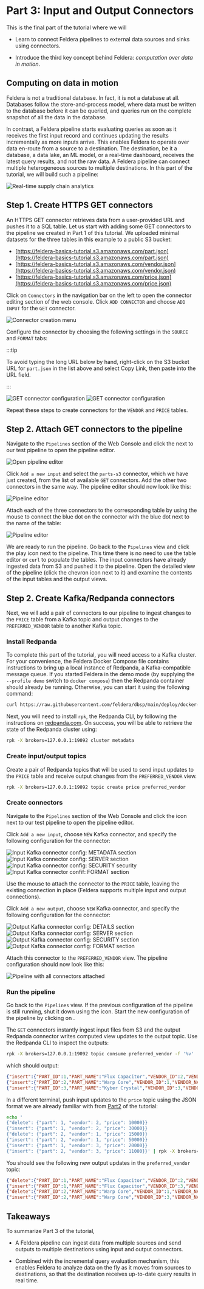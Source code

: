 # Part 3: Input and Output Connectors

This is the final part of the tutorial where we will

- Learn to connect Feldera pipelines to external data sources and sinks using
  connectors.

- Introduce the third key concept behind Feldera: *computation over data in
  motion*.

## Computing on data in motion

Feldera is not a traditional database.  In fact, it is not a database at all.
Databases follow the store-and-process model, where data must be written to the
database before it can be queried, and queries run on the complete snapshot of
all the data in the database.

In contrast, a Feldera pipeline starts evaluating queries as soon as it receives
the first input record and continues updating the results incrementally as more
inputs arrive.  This enables Feldera to operate over data en-route from a source
to a destination.  The destination, be it a database, a data lake, an ML model,
or a real-time dashboard, receives the latest query results, and not the raw
data.  A Feldera pipeline can connect multiple heterogeneous sources
to multiple destinations.  In this part of the tutorial, we will build such a
pipeline:

![Real-time supply chain analytics](supply-chain-analytics.png)

## Step 1. Create HTTPS GET connectors

An HTTPS GET connector retrieves data from a user-provided URL and pushes it to a
SQL table.  Let us start with adding some GET connectors to the pipeline we
created in Part 1 of this tutorial.  We uploaded minimal datasets for the three
tables in this example to a public S3 bucket:

- [https://feldera-basics-tutorial.s3.amazonaws.com/part.json](https://feldera-basics-tutorial.s3.amazonaws.com/part.json)
- [https://feldera-basics-tutorial.s3.amazonaws.com/vendor.json](https://feldera-basics-tutorial.s3.amazonaws.com/vendor.json)
- [https://feldera-basics-tutorial.s3.amazonaws.com/price.json](https://feldera-basics-tutorial.s3.amazonaws.com/price.json)

Click on `Connectors` in the navigation bar on the left to open the
connector editing section of the web console.  Click `ADD CONNECTOR`
and choose `ADD INPUT` for the `GET` connector.

![Connector creation menu](get-connector.png)

Configure the connector by choosing the following settings in the `SOURCE` and `FORMAT`
tabs:

:::tip

To avoid typing the long URL below by hand, right-click on the S3
bucket URL for `part.json` in the list above and select Copy Link,
then paste into the URL field.

:::

![GET connector configuration](url-connector-1.png)
![GET connector configuration](url-connector-2.png)

Repeat these steps to create connectors for the `VENDOR` and `PRICE` tables.

## Step 2. Attach GET connectors to the pipeline

Navigate to the `Pipelines` section of the Web Console and click the <icon icon="bx:pencil" />
next to our test pipeline to open the pipeline editor.

![Open pipeline editor](open-pipeline-editor.png)

Click `Add a new input` and select the `parts-s3` connector, which we have just created,
from the list of available `GET` connectors.  Add the other two connectors in the same way.
The pipeline editor should now look like this:

![Pipeline editor](detached-connectors.png)

Attach each of the three connectors to the corresponding table by using the mouse to
connect the blue dot on the connector with the blue dot next to the name of the table:

![Pipeline editor](attached-connectors.png)

We are ready to run the pipeline.  Go back to the `Pipelines` view and click the
play icon <icon icon="bx:play-circle" /> next to the pipeline.  This time there
is no need to use the table editor or `curl` to populate the tables.  The input
connectors have already ingested data from S3 and pushed it to the pipeline.
Open the detailed view of the pipeline (click the chevron icon <icon
icon="bx:chevron-down" /> next to it) and examine the contents of the input
tables and the output views.

## Step 2. Create Kafka/Redpanda connectors

Next, we will add a pair of connectors to our pipeline to ingest changes to the `PRICE`
table from a Kafka topic and output changes to the `PREFERRED_VENDOR` table to
another Kafka topic.

### Install Redpanda

To complete this part of the tutorial, you will need access to a Kafka cluster.  For your
convenience, the Feldera Docker Compose file contains instructions to bring up a local
instance of Redpanda, a Kafka-compatible message queue.  If you started Feldera
in the demo mode (by supplying the `--profile demo` switch to `docker compose`) then
the Redpanda container should already be running.  Otherwise, you can start it
using the following command:

```bash
curl https://raw.githubusercontent.com/feldera/dbsp/main/deploy/docker-compose.yml | docker compose -f - up redpanda
```

Next, you will need to install `rpk`, the Redpanda CLI, by following the instructions on
[redpanda.com](https://docs.redpanda.com/current/get-started/rpk-install/).  On
success, you will be able to retrieve the state of the Redpanda cluster using:

```bash
rpk -X brokers=127.0.0.1:19092 cluster metadata
```

### Create input/output topics



Create a pair of Redpanda topics that will be used to send input updates
to the `PRICE` table and receive output changes from the `PREFERRED_VENDOR` view.

```bash
rpk -X brokers=127.0.0.1:19092 topic create price preferred_vendor
```

### Create connectors

Navigate to the `Pipelines` section of the Web Console and click the <icon icon="bx:pencil" />
icon next to our test pipeline to open the pipeline editor.

Click `Add a new input`, choose `NEW` Kafka connector, and specify the following configuration
for the connector:

![Input Kafka connector config: METADATA section](price-kafka-metadata.png)
![Input Kafka connector config: SERVER section](price-kafka-server.png)
![Input Kafka connector config: SECURITY security](price-kafka-security.png)
![Input Kafka connector confif: FORMAT section](price-kafka-format.png)

Use the mouse to attach the connector to the `PRICE` table, leaving
the existing connection in place (Feldera supports multiple input and
output connections).

Click `Add a new output`, choose `NEW` Kafka connector, and specify the following configuration
for the connector:

![Output Kafka connector config: DETAILS section](preferred_vendor-kafka-details.png)
![Output Kafka connector config: SERVER section](preferred_vendor-kafka-server.png)
![Output Kafka connector config: SECURITY section](preferred_vendor-kafka-security.png)
![Output Kafka connector config: FORMAT section](preferred_vendor-kafka-format.png)

Attach this connector to the `PREFERRED_VENDOR` view.  The pipeline
configuration should now look like this:

![Pipeline with all connectors attached](pipeline-builder-all-connectors.png)

### Run the pipeline

Go back to the `Pipelines` view.  If the previous configuration of the pipeline
is still running, shut it down using the <icon icon="bx:stop" /> icon.  Start the
new configuration of the pipeline by clicking on <icon icon="bx:play-circle" />.

The `GET` connectors instantly ingest input files from S3 and the output
Redpanda connector writes computed view updates to the output topic.  Use the
Redpanda CLI to inspect the outputs:

```bash
rpk -X brokers=127.0.0.1:19092 topic consume preferred_vendor -f '%v'
```

which should output:

```json
{"insert":{"PART_ID":1,"PART_NAME":"Flux Capacitor","VENDOR_ID":2,"VENDOR_NAME":"HyperDrive Innovations","PRICE":"10000"}}
{"insert":{"PART_ID":2,"PART_NAME":"Warp Core","VENDOR_ID":1,"VENDOR_NAME":"Gravitech Dynamics","PRICE":"15000"}}
{"insert":{"PART_ID":3,"PART_NAME":"Kyber Crystal","VENDOR_ID":3,"VENDOR_NAME":"DarkMatter Devices","PRICE":"9000"}}
```

In a different terminal, push input updates to the `price` topic using the JSON
format we are already familiar with from [Part2](part2.md) of the tutorial:

```bash
echo '
{"delete": {"part": 1, "vendor": 2, "price": 10000}}
{"insert": {"part": 1, "vendor": 2, "price": 30000}}
{"delete": {"part": 2, "vendor": 1, "price": 15000}}
{"insert": {"part": 2, "vendor": 1, "price": 50000}}
{"insert": {"part": 1, "vendor": 3, "price": 20000}}
{"insert": {"part": 2, "vendor": 3, "price": 11000}}' | rpk -X brokers=127.0.0.1:19092 topic produce price -f '%v'
```

You should see the following new output updates in the `preferred_vendor` topic:

```json
{"delete":{"PART_ID":1,"PART_NAME":"Flux Capacitor","VENDOR_ID":2,"VENDOR_NAME":"HyperDrive Innovations","PRICE":"10000"}}
{"insert":{"PART_ID":1,"PART_NAME":"Flux Capacitor","VENDOR_ID":3,"VENDOR_NAME":"DarkMatter Devices","PRICE":"20000"}}
{"delete":{"PART_ID":2,"PART_NAME":"Warp Core","VENDOR_ID":1,"VENDOR_NAME":"Gravitech Dynamics","PRICE":"15000"}}
{"insert":{"PART_ID":2,"PART_NAME":"Warp Core","VENDOR_ID":3,"VENDOR_NAME":"DarkMatter Devices","PRICE":"11000"}}
```

## Takeaways

To summarize Part 3 of the tutorial,

- A Feldera pipeline can ingest data from multiple sources and send outputs to
  multiple destinations using input and output connectors.

- Combined with the incremental query evaluation mechanism, this enables Feldera
  to analyze data on the fly as it moves from sources to destinations, so that
  the destination receives up-to-date query results in real time.
